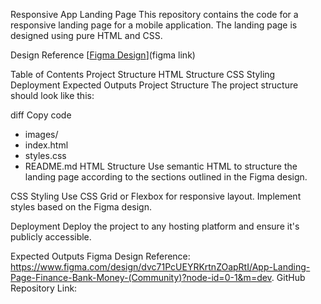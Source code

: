 Responsive App Landing Page
This repository contains the code for a responsive landing page for a mobile application. The landing page is designed using pure HTML and CSS.

Design Reference
[[Figma Design](https://www.figma.com/design/dvc71PcUEYRKrtnZOapRtI/App-Landing-Page-Finance-Bank-Money-(Community)?node-id=0-1&m=dev)](figma link)

Table of Contents
Project Structure
HTML Structure
CSS Styling
Deployment
Expected Outputs
Project Structure
The project structure should look like this:

diff
Copy code
- images/
- index.html
- styles.css
- README.md
HTML Structure
Use semantic HTML to structure the landing page according to the sections outlined in the Figma design.

CSS Styling
Use CSS Grid or Flexbox for responsive layout. Implement styles based on the Figma design.

Deployment
Deploy the project to any hosting platform and ensure it's publicly accessible.

Expected Outputs
Figma Design Reference: https://www.figma.com/design/dvc71PcUEYRKrtnZOapRtI/App-Landing-Page-Finance-Bank-Money-(Community)?node-id=0-1&m=dev.
GitHub Repository Link:
